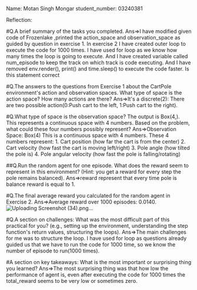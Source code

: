 Name: Motan Singh Mongar
student_number: 03240381




Reflection:

#Q.A brief summary of the tasks you completed.
Ans=>I have modified given code of Frozenlake ,printed the action_space and observation_space as guided by question in exercise 1. In exercise 2 I have created outer loop to execute the code for 1000 times. I have used for loop as we know how many times the loop is going to execute. And I have created variable called num_episode to keep the track on which track is code executing. And I have removed     env.render(), print() and time.sleep() to execute the code faster. Is this statement correct


#Q.The answers to the questions from Exercise 1 about the CartPole environment's action and observation spaces.
What type of space is the action space? How many actions are there?
Ans=>It's a discrete(2): There are two possible action(0:Push cart to the left, 1:Push cart to the right).


#Q.What type of space is the observation space? The output is Box(4,). This represents a continuous space with 4 numbers. Based on the problem, what could these four numbers possibly represent?
Ans=>Observation Space: Box(4)
This is a continuous space with 4 numbers.
These 4 numbers represent:
                        1. Cart position (how far the cart is from the center)
                        2. Cart velocity (how fast the cart is moving left/right)
                        3. Pole angle (how tilted the pole is)
                        4. Pole angular velocity (how fast the pole is falling/rotating)


##Q.Run the random agent for one episode. What does the reward seem to represent in this environment? (Hint: you get a reward for every step the pole remains balanced).
Ans=>reward represent that every time pole is balance reward is equal to 1.

#Q.The final average reward you calculated for the random agent in Exercise 2.
Ans=>Average reward over 1000 episodes: 0.0140.
![Uploading Screenshot (34).png…]()


#Q.A section on challenges: What was the most difficult part of this practical for you? (e.g., setting up the environment, understanding the step function's return values, structuring the loops).
Ans=>The main challenges for me was to structure the loop. I have used for loop as questions already guided us that we have to run the code for 1000 time, so we know the number of episode to run(1000 times).

#A section on key takeaways: What is the most important or surprising thing you learned?
Ans=>The most surprising thing was that how low the performance of agent is, even after executing the code for 1000 times the total_reward seems to be very low or sometimes zero. 



